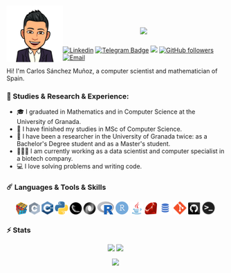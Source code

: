 <img align="left" width="130" height="130" alt="Carlos Sanchez" src="https://github.com/Carlossamu7/Carlossamu7/blob/main/images/MiEmo.png"/>
<h1 align="center">
  <a href="https://git.io/typing-svg">
    <img src="https://readme-typing-svg.herokuapp.com/?lines=Hello,+There!+👋;This+is+Carlos...;Nice+to+meet+you!&center=true&size=25">
  </a>
</h1>


[![Linkedin](https://img.shields.io/badge/-LinkedIn-blue?style=flat&logo=Linkedin&logoColor=white)]([https://www.linkedin.com/in/carlos-santiago-s%C3%A1nchez-mu%C3%B1oz-262154195/](https://www.linkedin.com/in/carlossamu7/)) [![Telegram Badge](https://img.shields.io/badge/-Telegram-0088cc?style=flat-square&logo=Telegram&logoColor=white)](https://t.me/Carlossamu7) ![](https://visitor-badge.glitch.me/badge?page_id=Carlossamu7.Carlossamu7&style=flat-square&color=0088cc) [![GitHub followers](https://img.shields.io/github/followers/Carlossamu7.svg?style=social&label=Follow&maxAge=2592000)](https://github.com/Carlossamu7?tab=followers) [![Email](https://img.shields.io/badge/Gmail-D14836?style=for-the-badge&logo=gmail&logoColor=white)](carlossamu7@gmail.com)


Hi! I'm Carlos Sánchez Muñoz, a computer scientist and mathematician of Spain.


### ‍🚀 Studies & Research & Experience:

* 🎓 I graduated in Mathematics and in Computer Science at the University of Granada.
* 🔬 I have finished my studies in MSc of Computer Science.
* 🔭 I have been a researcher in the University of Granada twice: as a Bachelor's Degree student and as a Master's student.
* 👨🏻‍💻 I am currently working as a data scientist and computer specialist in a biotech company.
* 💻 I love solving problems and writing code.

### ☄️ Languages & Tools & Skills

<p align="center">
  <code><img title="Problem Solving" height="28" src="https://github.com/Carlossamu7/Carlossamu7/blob/main/images/problemSolving.png" alt="Problem Solving"></code>
  <code><img title="C" height="28" src="https://github.com/Carlossamu7/Carlossamu7/blob/main/images/c.svg" alt="C"></code>
  <code><img title="C++" height="30" src="https://github.com/Carlossamu7/Carlossamu7/blob/main/images/cpp.svg" alt="C++"></code>
  <code><img title="Python" height="30" src="https://github.com/Carlossamu7/Carlossamu7/blob/main/images/python.png" alt="Python"></code>
  <code><img title="Flask" height="28" src="https://github.com/Carlossamu7/Carlossamu7/blob/main/images/flask.png" alt="Flask"></code>
  <code><img title="JSON" height="28" src="https://github.com/Carlossamu7/Carlossamu7/blob/main/images/json.svg" alt="JSON"></code>
  <code><img title="R" height="30" src="https://github.com/Carlossamu7/Carlossamu7/blob/main/images/R.jpg" alt="R"></code>
  <code><img title="RStudio" height="30" src="https://github.com/Carlossamu7/Carlossamu7/blob/main/images/RStudio.png" alt="RStudio"></code>
  <code><img title="Java" height="30" src="https://github.com/Carlossamu7/Carlossamu7/blob/main/images/java-original.svg" alt="Java"></code>
  <code><img title="Ruby" height="28" src="https://github.com/Carlossamu7/Carlossamu7/blob/main/images/Ruby.svg" alt="Ruby"></code>
  <code><img title="SQL" height="30" src="https://github.com/Carlossamu7/Carlossamu7/blob/main/images/sql.png" alt="SQL"></code>
  <code><img title="Git" height="30" src="https://github.com/Carlossamu7/Carlossamu7/blob/main/images/git-original.svg" alt="git"></code>
  <code><img title="GitHub" height="28" src="https://github.com/Carlossamu7/Carlossamu7/blob/main/images/github.svg" alt="GitHub"></code>
  <code><img title="Terminal" height="30" src="https://github.com/Carlossamu7/Carlossamu7/blob/main/images/terminal.png" alt="Terminal"></code>
</p>

### ⚡ Stats

<p align=center>
  <div align=center>
    <img height="180em" src="https://github-readme-stats.vercel.app/api?username=Carlossamu7&theme=react&show_icons=true&hide_border=true&&count_private=true&include_all_commits=true" />
    <img height="180em" src="https://github-readme-stats.vercel.app/api/top-langs/?username=Carlossamu7&theme=react&exclude_repo=KNN-Image-Classification&show_icons=true&hide_border=true&layout=compact&langs_count=8"/>
  </div>
</p>

<p align=center>
  <img height="180em" src="https://github-readme-streak-stats.herokuapp.com/?user=Carlossamu7&theme=react&hide_border=true" />
</p>
